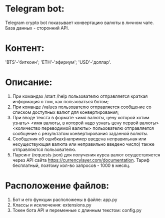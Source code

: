 # Telegram bot:
Telegram crypto bot показывает конвертацию валюты в личном чате. База данных - сторонний API.

# Контент: 
'BTS'-'биткоин';
'ETH'-'эфириум';
'USD'-'доллар'.

# Описание:
1. При командах /start /help пользователю отправляется краткая информация о том, как пользоваться ботом;
2. При команде /values пользователю отправляется сообщение со списком доступных валют для конвертирования;
3. При вводе текста в формате <имя валюты, цену которой хотим узнать> <имя валюты, в которой надо узнать цену первой валюты> <количество переводимой валюты> пользователю отправляется сообщение с результатом конвертирования заданной волюты.
4. Сообщения об ошибках(например введена неправильная или несуществующая валюта или неправильно введено число) также отправляются пользователю.
5. Парсинг (requests json) для получения курса валют осуществляется через API сайта https://currencylayer.com/documentation. Тариф бесплатный, поэтому кол-во запросов - 1000 в месяц.

# Расположение файлов:
1. Бот и его функции расположены в файле: app.py 
2. Классы и исключения: extensions.py 
3. Токен бота API и переменные с длинным текстом: config.py
